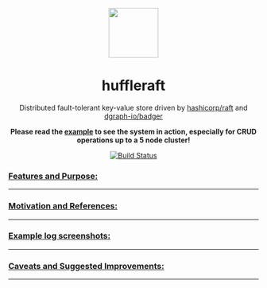 <p align="center">
  <a href="https://github.com/s4ayub/huffleraft/" target="_blank">
    <img width="100"src="https://user-images.githubusercontent.com/16456972/30003911-80f84b88-9093-11e7-8cb3-17ffc594ddce.png">
  </a>
</p>
<h1 align="center">huffleraft</h1>
<p align="center">
  Distributed fault-tolerant key-value store driven by 
  <a href="https://github.com/hashicorp/raft" target="_blank">hashicorp/raft</a> and 
  <a href="https://github.com/dgraph-io/badger" target="_blank">dgraph-io/badger</a>
</p>
<p align="center">
  <strong>Please read the 
    <a href="https://github.com/s4ayub/huffleraft/blob/master/example/example1.go" target="_blank">example</a> 
    to see the system in action, especially for CRUD operations up to a 5 node cluster!
  </strong>
</p>
<p align="center">
  <a href="https://travis-ci.org/s4ayub/huffleraft" target="_blank"><img src="https://travis-ci.org/s4ayub/huffleraft.svg?branch=master" alt="Build Status"   </a>
</p>

### Features and Purpose:

--- 
### Motivation and References:

---

### Example log screenshots:

---

### Caveats and Suggested Improvements:

---
